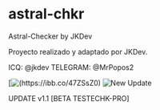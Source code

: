 # astral-chkr
Astral-Checker by JKDev 


Proyecto realizado y adaptado por JKDev.


ICQ: @jkdev
TELEGRAM: @MrPopos2


[![(https://ibb.co/47ZSsZ0)](https://www.youtube.com/watch?v=TQ7MSGshEE4&feature=youtu.be "AstralChecker")
![New Update](https://ibb.co/47ZSsZ0)

UPDATE v1.1 [BETA TESTECHK-PRO]
